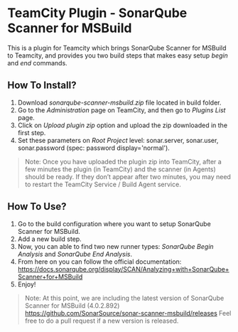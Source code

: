 # TeamCity Plugin - SonarQube Scanner for MSBuild

This is a plugin for Teamcity which brings SonarQube Scanner for MSBuild to Teamcity, and provides you two build steps that makes easy setup *begin* and *end* commands.

## How To Install?

1. Download *sonarqube-scanner-msbuild.zip* file located in build folder.
2. Go to the *Administration* page on TeamCity, and then go to *Plugins List* page.
3. Click on *Upload plugin zip* option and upload the zip downloaded in the first step.
4. Set these parameters on *Root Project* level: sonar.server, sonar.user, sonar.password (spec: password display='normal').

> Note: Once you have uploaded the plugin zip into TeamCity, after a few minutes the plugin (in TeamCity) and the scanner (in Agents) should be ready. If they don’t appear after two minutes, you may need to restart the TeamCity Service / Build Agent service.

## How To Use?

1. Go to the build configuration where you want to setup SonarQube Scanner for MSBuild.
2. Add a new build step.
3. Now, you can able to find two new runner types: *SonarQube Begin Analysis* and *SonarQube End Analysis*.
4. From here on you can follow the official documentation: https://docs.sonarqube.org/display/SCAN/Analyzing+with+SonarQube+Scanner+for+MSBuild
5. Enjoy!

> Note: At this point, we are including the latest version of SonarQube Scanner for MSBuild (4.0.2.892) https://github.com/SonarSource/sonar-scanner-msbuild/releases Feel free to do a pull request if a new version is released.